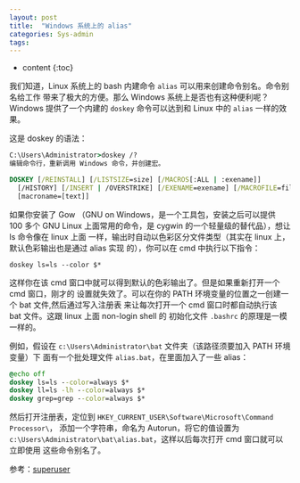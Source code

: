 ```yaml
---
layout: post
title:  "Windows 系统上的 alias"
categories: Sys-admin
tags:  
---
```


* content
{:toc}

我们知道，Linux 系统上的 bash 内建命令 `alias` 可以用来创建命令别名。命令别名给工作
带来了极大的方便。那么 Windows 系统上是否也有这种便利呢？ Windows 提供了一个内建的
`doskey` 命令可以达到和 Linux 中的 `alias` 一样的效果。



这是 doskey 的语法：

```bat
C:\Users\Administrator>doskey /?
编辑命令行，重新调用 Windows 命令，并创建宏。

DOSKEY [/REINSTALL] [/LISTSIZE=size] [/MACROS[:ALL | :exename]]
  [/HISTORY] [/INSERT | /OVERSTRIKE] [/EXENAME=exename] [/MACROFILE=filename]
  [macroname=[text]]
```

如果你安装了 Gow （GNU on Windows，是一个工具包，安装之后可以提供 100 多个 GNU 
Linux 上面常用的命令，是 cygwin 的一个轻量级的替代品），想让 ls 命令像在 linux 上面
一样，输出时自动以色彩区分文件类型（其实在 linux 上，默认色彩输出也是通过 alias 实现
的），你可以在 cmd 中执行以下指令：

    doskey ls=ls --color $*

这样你在该 cmd 窗口中就可以得到默认的色彩输出了。但是如果重新打开一个 cmd 窗口，刚才的
设置就失效了。可以在你的 PATH 环境变量的位置之一创建一个 bat 文件,然后通过写入注册表
来让每次打开一个 cmd 窗口时都自动执行该 bat 文件。这跟 linux 上面 non-login shell 的
初始化文件 `.bashrc` 的原理是一模一样的。

例如，假设在 `c:\Users\Administrator\bat` 文件夹（该路径须要加入 PATH 环境变量）下
面有一个批处理文件 `alias.bat`，在里面加入了一些 alias：

```bat
@echo off
doskey ls=ls --color=always $*
doskey ll=ls -lh --color=always $*
doskey grep=grep --color=always $*
```

然后打开注册表，定位到 `HKEY_CURRENT_USER\Software\Microsoft\Command Processor\`，
添加一个字符串，命名为 Autorun，将它的值设置为
 `c:\Users\Administrator\bat\alias.bat`，这样以后每次打开 cmd 窗口就可以立即使用
 这些命令别名了。

 参考：[superuser](http://superuser.com/questions/55351/how-to-change-the-default-color-preference-for-ls-on-windows)